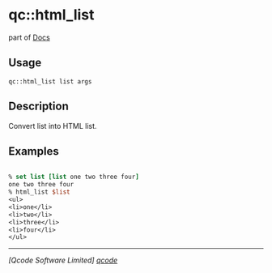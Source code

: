 qc::html_list
=============

part of [Docs](../index.md)

Usage
-----
`qc::html_list list args`

Description
-----------
Convert list into HTML list.

Examples
--------
```tcl

% set list [list one two three four]
one two three four
% html_list $list
<ul>
<li>one</li>
<li>two</li>
<li>three</li>
<li>four</li>
</ul>

```

----------------------------------
*[Qcode Software Limited] [qcode]*

[qcode]: http://www.qcode.co.uk "Qcode Software"